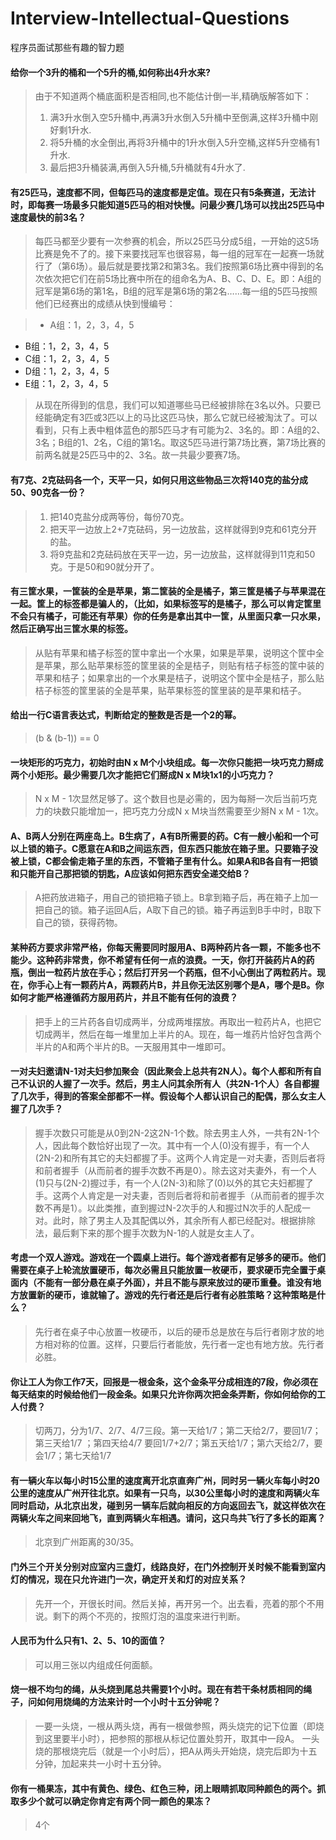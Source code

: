 # Interview-Intellectual-Questions

程序员面试那些有趣的智力题

#### 给你一个3升的桶和一个5升的桶,如何称出4升水来?

> 由于不知道两个桶底面积是否相同,也不能估计倒一半,精确版解答如下：
> 
> 1. 满3升水倒入空5升桶中,再满3升水倒入5升桶中至倒满,这样3升桶中刚好剩1升水.
> 2. 将5升桶的水全倒出,再将3升桶中的1升水倒入5升空桶,这样5升空桶有1升水.
> 3. 最后把3升桶装满,再倒入5升桶,5升桶就有4升水了.

#### 有25匹马，速度都不同，但每匹马的速度都是定值。现在只有5条赛道，无法计时，即每赛一场最多只能知道5匹马的相对快慢。问最少赛几场可以找出25匹马中速度最快的前3名？

> 每匹马都至少要有一次参赛的机会，所以25匹马分成5组，一开始的这5场比赛是免不了的。接下来要找冠军也很容易，每一组的冠军在一起赛一场就行了（第6场）。最后就是要找第2和第3名。我们按照第6场比赛中得到的名次依次把它们在前5场比赛中所在的组命名为A、B、C、D、E。即：A组的冠军是第6场的第1名，B组的冠军是第6场的第2名……每一组的5匹马按照他们已经赛出的成绩从快到慢编号：

> * A组：1，2，3，4，5
* B组：1，2，3，4，5
* C组：1，2，3，4，5
* D组：1，2，3，4，5
* E组：1，2，3，4，5

> 从现在所得到的信息，我们可以知道哪些马已经被排除在3名以外。只要已经能确定有3匹或3匹以上的马比这匹马快，那么它就已经被淘汰了。可以看到，只有上表中粗体蓝色的那5匹马才有可能为2、3名的。即：A组的2、3名；B组的1、2名，C组的第1名。取这5匹马进行第7场比赛，第7场比赛的前两名就是25匹马中的2、3名。故一共最少要赛7场。

#### 有7克、2克砝码各一个，天平一只，如何只用这些物品三次将140克的盐分成50、90克各一份？

> 1. 把140克盐分成两等份，每份70克。
> 2. 把天平一边放上2+7克砝码，另一边放盐，这样就得到9克和61克分开的盐。
> 3. 将9克盐和2克砝码放在天平一边，另一边放盐，这样就得到11克和50克。于是50和90就分开了。

#### 有三筐水果，一筐装的全是苹果，第二筐装的全是橘子，第三筐是橘子与苹果混在一起。筐上的标签都是骗人的，（比如，如果标签写的是橘子，那么可以肯定筐里不会只有橘子，可能还有苹果）你的任务是拿出其中一筐，从里面只拿一只水果，然后正确写出三筐水果的标签。

> 从贴有苹果和橘子标签的筐中拿出一个水果，如果是苹果，说明这个筐中全是苹果，那么贴苹果标签的筐里装的全是桔子，则贴有桔子标签的筐中装的苹果和桔子；如果拿出的一个水果是桔子，说明这个筐中全是桔子，那么贴桔子标签的筐里装的全是苹果，贴苹果标签的筐里装的是苹果和桔子。

####  给出一行C语言表达式，判断给定的整数是否是一个2的幂。

> (b & (b-1)) == 0 
 
####  一块矩形的巧克力，初始时由N x M个小块组成。每一次你只能把一块巧克力掰成两个小矩形。最少需要几次才能把它们掰成N x M块1x1的小巧克力？

> N x M - 1次显然足够了。这个数目也是必需的，因为每掰一次后当前巧克力的块数只能增加一，把巧克力分成N x M块当然需要至少掰N x M - 1次。

#### A、B两人分别在两座岛上。B生病了，A有B所需要的药。C有一艘小船和一个可以上锁的箱子。C愿意在A和B之间运东西，但东西只能放在箱子里。只要箱子没被上锁，C都会偷走箱子里的东西，不管箱子里有什么。如果A和B各自有一把锁和只能开自己那把锁的钥匙，A应该如何把东西安全递交给B？

>A把药放进箱子，用自己的锁把箱子锁上。B拿到箱子后，再在箱子上加一把自己的锁。箱子运回A后，A取下自己的锁。箱子再运到B手中时，B取下自己的锁，获得药物。

#### 某种药方要求非常严格，你每天需要同时服用A、B两种药片各一颗，不能多也不能少。这种药非常贵，你不希望有任何一点的浪费。一天，你打开装药片A的药瓶，倒出一粒药片放在手心；然后打开另一个药瓶，但不小心倒出了两粒药片。现在，你手心上有一颗药片A，两颗药片B，并且你无法区别哪个是A，哪个是B。你如何才能严格遵循药方服用药片，并且不能有任何的浪费？

> 把手上的三片药各自切成两半，分成两堆摆放。再取出一粒药片A，也把它切成两半，然后在每一堆里加上半片的A。现在，每一堆药片恰好包含两个半片的A和两个半片的B。一天服用其中一堆即可。

#### 一对夫妇邀请N-1对夫妇参加聚会（因此聚会上总共有2N人）。每个人都和所有自己不认识的人握了一次手。然后，男主人问其余所有人（共2N-1个人）各自都握了几次手，得到的答案全部都不一样。假设每个人都认识自己的配偶，那么女主人握了几次手？

> 握手次数只可能是从0到2N-2这2N-1个数。除去男主人外，一共有2N-1个人，因此每个数恰好出现了一次。其中有一个人(0)没有握手，有一个人(2N-2)和所有其它的夫妇都握了手。这两个人肯定是一对夫妻，否则后者将和前者握手（从而前者的握手次数不再是0）。除去这对夫妻外，有一个人(1)只与(2N-2)握过手，有一个人(2N-3)和除了(0)以外的其它夫妇都握了手。这两个人肯定是一对夫妻，否则后者将和前者握手（从而前者的握手次数不再是1）。以此类推，直到握过N-2次手的人和握过N次手的人配成一对。此时，除了男主人及其配偶以外，其余所有人都已经配对。根据排除法，最后剩下来的那个握手次数为N-1的人就是女主人了。

#### 考虑一个双人游戏。游戏在一个圆桌上进行。每个游戏者都有足够多的硬币。他们需要在桌子上轮流放置硬币，每次必需且只能放置一枚硬币，要求硬币完全置于桌面内（不能有一部分悬在桌子外面），并且不能与原来放过的硬币重叠。谁没有地方放置新的硬币，谁就输了。游戏的先行者还是后行者有必胜策略？这种策略是什么？

> 先行者在桌子中心放置一枚硬币，以后的硬币总是放在与后行者刚才放的地方相对称的位置。这样，只要后行者能放，先行者一定也有地方放。先行者必胜。

#### 你让工人为你工作7天，回报是一根金条，这个金条平分成相连的7段，你必须在每天结束的时候给他们一段金条。如果只允许你两次把金条弄断，你如何给你的工人付费？

> 切两刀，分为1/7、2/7、4/7三段。第一天给1/7；第二天给2/7，要回1/7；第三天给1/7 ；第四天给4/7 要回1/7+2/7；第五天给1/7；第六天给2/7，要会1/7；第七天给1/7

#### 有一辆火车以每小时15公里的速度离开北京直奔广州，同时另一辆火车每小时20公里的速度从广州开往北京。如果有一只鸟，以30公里每小时的速度和两辆火车同时启动，从北京出发，碰到另一辆车后就向相反的方向返回去飞，就这样依次在两辆火车之间来回地飞，直到两辆火车相遇。请问，这只鸟共飞行了多长的距离？

> 北京到广州距离的30/35。

#### 门外三个开关分别对应室内三盏灯，线路良好，在门外控制开关时候不能看到室内灯的情况，现在只允许进门一次，确定开关和灯的对应关系？

> 先开一个，开很长时间。然后关掉，再开另一个。出去看，亮着的那个不用说。剩下的两个不亮的，按照灯泡的温度来进行判断。

#### 人民币为什么只有1、2、5、10的面值？

> 可以用三张以内组成任何面额。

#### 烧一根不均匀的绳，从头烧到尾总共需要1个小时。现在有若干条材质相同的绳子，问如何用烧绳的方法来计时一个小时十五分钟呢？

> 一要一头烧，一根从两头烧，再有一根做参照，两头烧完的记下位置（即烧到这里要半小时），把参照的那根从标记位置处剪开，取其中一段A。 一头烧的那根烧完后（就是一个小时后），把A从两头开始烧，烧完后即为十五分钟，加起来共一小时十五分钟。

#### 你有一桶果冻，其中有黄色、绿色、红色三种，闭上眼睛抓取同种颜色的两个。抓取多少个就可以确定你肯定有两个同一颜色的果冻？

> 4个
















